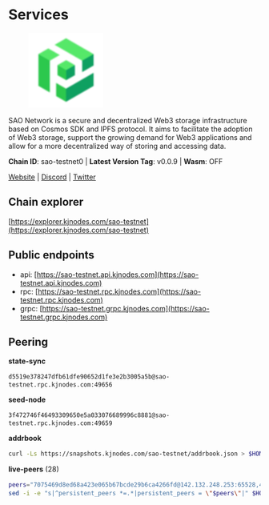 # Services

<figure><img src="https://raw.githubusercontent.com/kj89/cosmos-images/main/logos/sao.png" width="150" alt=""><figcaption></figcaption></figure>

SAO Network is a secure and decentralized Web3 storage infrastructure  based on Cosmos SDK and IPFS protocol. It aims to facilitate the adoption  of Web3 storage, support the growing demand for Web3 applications and  allow for a more decentralized way of storing and accessing data.

**Chain ID**: sao-testnet0 | **Latest Version Tag**: v0.0.9 | **Wasm**: OFF

[Website](https://www.sao.network) | [Discord](https://discord.gg/f4xzfvPhhA) | [Twitter](https://twitter.com/SAONetwork)




## Chain explorer
[https://explorer.kjnodes.com/sao-testnet](https://explorer.kjnodes.com/sao-testnet)

## Public endpoints

* api: [https://sao-testnet.api.kjnodes.com](https://sao-testnet.api.kjnodes.com)
* rpc: [https://sao-testnet.rpc.kjnodes.com](https://sao-testnet.rpc.kjnodes.com)
* grpc: [https://sao-testnet.grpc.kjnodes.com](https://sao-testnet.grpc.kjnodes.com)

## Peering

**state-sync**

```text
d5519e378247dfb61dfe90652d1fe3e2b3005a5b@sao-testnet.rpc.kjnodes.com:49656
```

**seed-node**

```text
3f472746f46493309650e5a033076689996c8881@sao-testnet.rpc.kjnodes.com:49659
```

**addrbook**
```bash
curl -Ls https://snapshots.kjnodes.com/sao-testnet/addrbook.json > $HOME/.sao/config/addrbook.json
```

**live-peers** (28)
```bash
peers="7075469d8ed68a423e065b67bcde29b6ca4266fd@142.132.248.253:65528,468db17f7fc0a3f87b72b4949a3ad9c0e6ecd1c9@94.16.117.238:26656,658f473c2399f87c5e5ff4d329c8c53ae9f399e0@46.101.232.154:26656,266d8a31a1cecf8d2f673e4cb65ea736173428e9@165.22.76.250:20656,aa269fc09dc0b73e45f1c6b514aea634fa0193c7@45.88.223.247:27656,8c6201e793348d8f89dedcae6df3cd36198477fd@94.46.187.220:26656,ec7e0b075202f836feac71f017a90e0d83674cb8@65.108.9.164:24556,0d9a4d351e9e88362f39bc50d7e12900d534dc47@134.209.104.239:27656,d5519e378247dfb61dfe90652d1fe3e2b3005a5b@65.109.68.190:49656,0c77942550c78ae8939b691b725a9dd7ffa4d864@185.219.142.182:27656,91b67dd0d2904d95748e1ec5311e39033cfeaabc@65.109.92.240:1076,dc3f2575d1ec7db2c22cab576018444cad896e5d@104.248.45.158:24556,b67aa6a7fe148c98575b80289bdef931813ed63d@185.217.127.138:49656,a9112494955b579ab18671281da88dd3f3f6cbca@139.59.170.199:26656,47971c889b727897dfc753ca93a15d8e1ce9cd5a@3.140.188.3:26656,866204caf5cdb5de403edf4ef4e43d57b9ada51d@143.198.145.207:24556,a76917f23b26c7c4918104d0e06a24c28f9077bd@5.161.50.28:26656,b9bec1902b4817dc07952078512fdb8fe0306bc4@89.58.45.204:60656,3535b3f6181b8ba413cd9391515b9840aafc4b2a@142.132.194.157:26256,cec1fdc272372d8254aaa33dcf12016c6ad1dbf6@65.109.24.121:26656,25a478432d5a16a0597124ecdad5ae6b706c2c32@185.252.234.212:24556,1b6164aab8350eeb71bd46ebfe641e5d103a3f8e@143.244.132.66:26656,bd38f8b14f549bc035eaf2f22e7832173f1fd761@198.199.74.16:20656,1946f4a7d7dd6b3ed49d8e3a64a16284a7f4fa11@85.214.116.96:24556,0c78af85c2fb11a4c5b09f357595bd671438e6eb@172.105.127.215:26656,9b68197830bb2833f3ad722a5460fe4d9ad4fbed@8.219.145.180:09656,746c2645f49602887cc6e38bb58c79860de93c1a@139.59.242.34:49656,7226702dd45f4bee9f35b6a20b5b4e51f963fae8@188.166.187.23:27656"
sed -i -e "s|^persistent_peers *=.*|persistent_peers = \"$peers\"|" $HOME/.sao/config/config.toml
```
